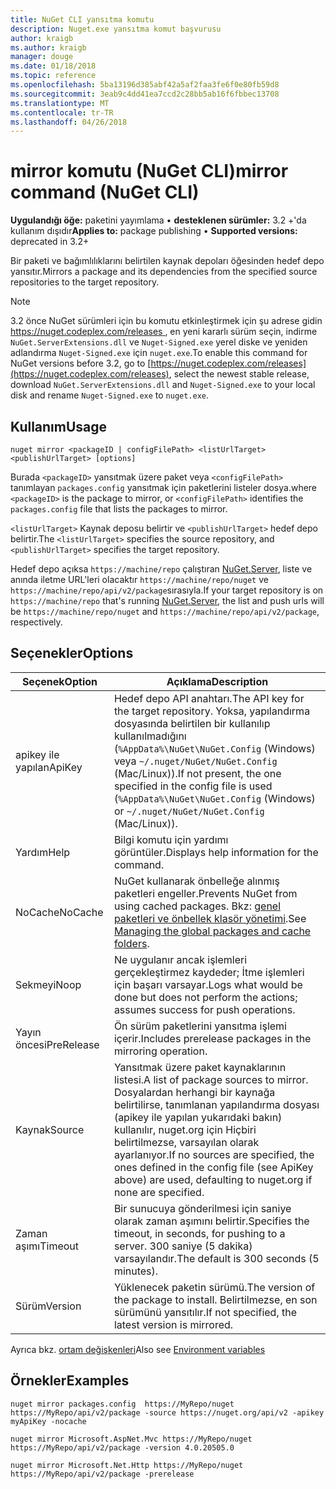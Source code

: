 ```yaml
---
title: NuGet CLI yansıtma komutu
description: Nuget.exe yansıtma komut başvurusu
author: kraigb
ms.author: kraigb
manager: douge
ms.date: 01/18/2018
ms.topic: reference
ms.openlocfilehash: 5ba13196d385abf42a5af2faa3fe6f0e80fb59d8
ms.sourcegitcommit: 3eab9c4dd41ea7ccd2c28bb5ab16f6fbbec13708
ms.translationtype: MT
ms.contentlocale: tr-TR
ms.lasthandoff: 04/26/2018
---
```

# <a name="mirror-command-nuget-cli"></a><span data-ttu-id="2606c-103">mirror komutu (NuGet CLI)</span><span class="sxs-lookup"><span data-stu-id="2606c-103">mirror command (NuGet CLI)</span></span>

<span data-ttu-id="2606c-104">**Uygulandığı öğe:** paketini yayımlama &bullet; **desteklenen sürümler:** 3.2 +'da kullanım dışıdır</span><span class="sxs-lookup"><span data-stu-id="2606c-104">**Applies to:** package publishing &bullet; **Supported versions:** deprecated in 3.2+</span></span>

<span data-ttu-id="2606c-105">Bir paketi ve bağımlılıklarını belirtilen kaynak depoları öğesinden hedef depo yansıtır.</span><span class="sxs-lookup"><span data-stu-id="2606c-105">Mirrors a package and its dependencies from the specified source repositories to the target repository.</span></span>

> [!NOTE]
> <span data-ttu-id="2606c-106">3.2 önce NuGet sürümleri için bu komutu etkinleştirmek için şu adrese gidin [ https://nuget.codeplex.com/releases ](https://nuget.codeplex.com/releases), en yeni kararlı sürüm seçin, indirme `NuGet.ServerExtensions.dll` ve `Nuget-Signed.exe` yerel diske ve yeniden adlandırma `Nuget-Signed.exe` için `nuget.exe`.</span><span class="sxs-lookup"><span data-stu-id="2606c-106">To enable this command for NuGet versions before 3.2, go to [https://nuget.codeplex.com/releases](https://nuget.codeplex.com/releases), select the newest stable release, download `NuGet.ServerExtensions.dll` and `Nuget-Signed.exe` to your local disk and rename `Nuget-Signed.exe` to `nuget.exe`.</span></span>

## <a name="usage"></a><span data-ttu-id="2606c-107">Kullanım</span><span class="sxs-lookup"><span data-stu-id="2606c-107">Usage</span></span>

```cli
nuget mirror <packageID | configFilePath> <listUrlTarget> <publishUrlTarget> [options]
```

<span data-ttu-id="2606c-108">Burada `<packageID>` yansıtmak üzere paket veya `<configFilePath>` tanımlayan `packages.config` yansıtmak için paketlerini listeler dosya.</span><span class="sxs-lookup"><span data-stu-id="2606c-108">where `<packageID>` is the package to mirror, or `<configFilePath>` identifies the `packages.config` file that lists the packages to mirror.</span></span>

<span data-ttu-id="2606c-109">`<listUrlTarget>` Kaynak deposu belirtir ve `<publishUrlTarget>` hedef depo belirtir.</span><span class="sxs-lookup"><span data-stu-id="2606c-109">The `<listUrlTarget>` specifies the source repository, and `<publishUrlTarget>` specifies the target repository.</span></span>

<span data-ttu-id="2606c-110">Hedef depo açıksa `https://machine/repo` çalıştıran [NuGet.Server](../hosting-packages/nuget-server.md), liste ve anında iletme URL'leri olacaktır `https://machine/repo/nuget` ve `https://machine/repo/api/v2/package`sırasıyla.</span><span class="sxs-lookup"><span data-stu-id="2606c-110">If your target repository is on `https://machine/repo` that's running [NuGet.Server](../hosting-packages/nuget-server.md), the list and push urls will be `https://machine/repo/nuget` and `https://machine/repo/api/v2/package`, respectively.</span></span>

## <a name="options"></a><span data-ttu-id="2606c-111">Seçenekler</span><span class="sxs-lookup"><span data-stu-id="2606c-111">Options</span></span>

| <span data-ttu-id="2606c-112">Seçenek</span><span class="sxs-lookup"><span data-stu-id="2606c-112">Option</span></span> | <span data-ttu-id="2606c-113">Açıklama</span><span class="sxs-lookup"><span data-stu-id="2606c-113">Description</span></span> |
| --- | --- |
| <span data-ttu-id="2606c-114">apikey ile yapılan</span><span class="sxs-lookup"><span data-stu-id="2606c-114">ApiKey</span></span> | <span data-ttu-id="2606c-115">Hedef depo API anahtarı.</span><span class="sxs-lookup"><span data-stu-id="2606c-115">The API key for the target repository.</span></span> <span data-ttu-id="2606c-116">Yoksa, yapılandırma dosyasında belirtilen bir kullanılıp kullanılmadığını (`%AppData%\NuGet\NuGet.Config` (Windows) veya `~/.nuget/NuGet/NuGet.Config` (Mac/Linux)).</span><span class="sxs-lookup"><span data-stu-id="2606c-116">If not present,  the one specified in the config file is used (`%AppData%\NuGet\NuGet.Config` (Windows) or `~/.nuget/NuGet/NuGet.Config` (Mac/Linux)).</span></span> |
| <span data-ttu-id="2606c-117">Yardım</span><span class="sxs-lookup"><span data-stu-id="2606c-117">Help</span></span> | <span data-ttu-id="2606c-118">Bilgi komutu için yardımı görüntüler.</span><span class="sxs-lookup"><span data-stu-id="2606c-118">Displays help information for the command.</span></span> |
| <span data-ttu-id="2606c-119">NoCache</span><span class="sxs-lookup"><span data-stu-id="2606c-119">NoCache</span></span> | <span data-ttu-id="2606c-120">NuGet kullanarak önbelleğe alınmış paketleri engeller.</span><span class="sxs-lookup"><span data-stu-id="2606c-120">Prevents NuGet from using cached packages.</span></span> <span data-ttu-id="2606c-121">Bkz: [genel paketleri ve önbellek klasör yönetimi](../consume-packages/managing-the-global-packages-and-cache-folders.md).</span><span class="sxs-lookup"><span data-stu-id="2606c-121">See [Managing the global packages and cache folders](../consume-packages/managing-the-global-packages-and-cache-folders.md).</span></span> |
| <span data-ttu-id="2606c-122">Sekmeyi</span><span class="sxs-lookup"><span data-stu-id="2606c-122">Noop</span></span> | <span data-ttu-id="2606c-123">Ne uygulanır ancak işlemleri gerçekleştirmez kaydeder; İtme işlemleri için başarı varsayar.</span><span class="sxs-lookup"><span data-stu-id="2606c-123">Logs what would be done but does not perform the actions; assumes success for push operations.</span></span> |
| <span data-ttu-id="2606c-124">Yayın öncesi</span><span class="sxs-lookup"><span data-stu-id="2606c-124">PreRelease</span></span> | <span data-ttu-id="2606c-125">Ön sürüm paketlerini yansıtma işlemi içerir.</span><span class="sxs-lookup"><span data-stu-id="2606c-125">Includes prerelease packages in the mirroring operation.</span></span> |
| <span data-ttu-id="2606c-126">Kaynak</span><span class="sxs-lookup"><span data-stu-id="2606c-126">Source</span></span> | <span data-ttu-id="2606c-127">Yansıtmak üzere paket kaynaklarının listesi.</span><span class="sxs-lookup"><span data-stu-id="2606c-127">A list of package sources to mirror.</span></span> <span data-ttu-id="2606c-128">Dosyalardan herhangi bir kaynağa belirtilirse, tanımlanan yapılandırma dosyası (apikey ile yapılan yukarıdaki bakın) kullanılır, nuget.org için Hiçbiri belirtilmezse, varsayılan olarak ayarlanıyor.</span><span class="sxs-lookup"><span data-stu-id="2606c-128">If no sources are specified, the ones defined in the config file (see ApiKey above) are used, defaulting to nuget.org if none are specified.</span></span> |
| <span data-ttu-id="2606c-129">Zaman aşımı</span><span class="sxs-lookup"><span data-stu-id="2606c-129">Timeout</span></span> | <span data-ttu-id="2606c-130">Bir sunucuya gönderilmesi için saniye olarak zaman aşımını belirtir.</span><span class="sxs-lookup"><span data-stu-id="2606c-130">Specifies the timeout, in seconds, for pushing to a server.</span></span> <span data-ttu-id="2606c-131">300 saniye (5 dakika) varsayılandır.</span><span class="sxs-lookup"><span data-stu-id="2606c-131">The default is 300 seconds (5 minutes).</span></span> |
| <span data-ttu-id="2606c-132">Sürüm</span><span class="sxs-lookup"><span data-stu-id="2606c-132">Version</span></span> | <span data-ttu-id="2606c-133">Yüklenecek paketin sürümü.</span><span class="sxs-lookup"><span data-stu-id="2606c-133">The version of the package to install.</span></span> <span data-ttu-id="2606c-134">Belirtilmezse, en son sürümünü yansıtılır.</span><span class="sxs-lookup"><span data-stu-id="2606c-134">If not specified, the latest version is mirrored.</span></span> |

<span data-ttu-id="2606c-135">Ayrıca bkz. [ortam değişkenleri](cli-ref-environment-variables.md)</span><span class="sxs-lookup"><span data-stu-id="2606c-135">Also see [Environment variables](cli-ref-environment-variables.md)</span></span>

## <a name="examples"></a><span data-ttu-id="2606c-136">Örnekler</span><span class="sxs-lookup"><span data-stu-id="2606c-136">Examples</span></span>

```cli
nuget mirror packages.config  https://MyRepo/nuget https://MyRepo/api/v2/package -source https://nuget.org/api/v2 -apikey myApiKey -nocache

nuget mirror Microsoft.AspNet.Mvc https://MyRepo/nuget https://MyRepo/api/v2/package -version 4.0.20505.0

nuget mirror Microsoft.Net.Http https://MyRepo/nuget https://MyRepo/api/v2/package -prerelease
```

